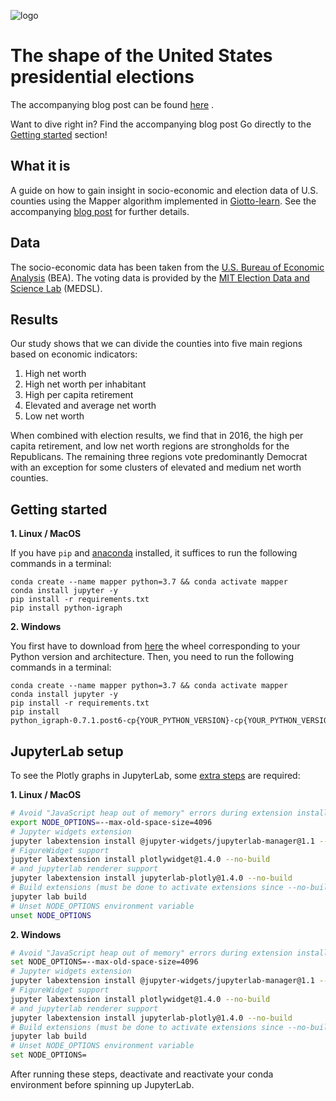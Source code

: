 ![logo](https://raw.githubusercontent.com/giotto-ai/giotto-tda/master/doc/images/tda_logo.svg)

# The shape of the United States presidential elections

The accompanying blog post can be found [here](https://towardsdatascience.com/the-shape-of-the-united-states-presidential-elections-c336d80e4ddf) .

Want to dive right in? Find the accompanying blog post Go directly to the [Getting started](#getting-started) section!

## What it is

A guide on how to gain insight in socio-economic and election data of U.S. counties using the Mapper algorithm implemented in [Giotto-learn](https://github.com/giotto-ai/giotto-learn).
See the accompanying [blog post](https://towardsdatascience.com/the-shape-of-the-united-states-presidential-elections-c336d80e4ddf) for further details.

## Data

The socio-economic data has been taken from the [U.S. Bureau of Economic Analysis](https://www.bea.gov) (BEA). The voting data is provided by the [MIT Election Data and Science Lab](https://electionlab.mit.edu/data) (MEDSL).

## Results

Our study shows that we can divide the counties into five main regions based on economic indicators:

1. High net worth
2. High net worth per inhabitant
3. High per capita retirement
4. Elevated and average net worth
5. Low net worth

When combined with election results, we find that in 2016, the high per capita retirement, and low net worth regions are strongholds for the Republicans. The remaining three regions vote predominantly Democrat with an exception for some clusters of elevated and medium net worth counties.

## Getting started

__1. Linux / MacOS__

If you have `pip` and [anaconda](https://anaconda.org) installed, it suffices to run the following commands in a terminal:

```console
conda create --name mapper python=3.7 && conda activate mapper
conda install jupyter -y
pip install -r requirements.txt
pip install python-igraph
```

__2. Windows__

You first have to download from [here](https://www.lfd.uci.edu/~gohlke/pythonlibs/#python-igraph) the wheel corresponding to your Python version and architecture. Then, you need to run the following commands in a terminal:

```console
conda create --name mapper python=3.7 && conda activate mapper
conda install jupyter -y
pip install -r requirements.txt
pip install python_igraph‑0.7.1.post6‑cp{YOUR_PYTHON_VERSION}‑cp{YOUR_PYTHON_VERSION}‑win_amd64.whl
```

## JupyterLab setup

To see the Plotly graphs in JupyterLab, some [extra steps](https://github.com/plotly/plotly.py) are required:

__1. Linux / MacOS__

```bash
# Avoid "JavaScript heap out of memory" errors during extension installation
export NODE_OPTIONS=--max-old-space-size=4096
# Jupyter widgets extension
jupyter labextension install @jupyter-widgets/jupyterlab-manager@1.1 --no-build
# FigureWidget support
jupyter labextension install plotlywidget@1.4.0 --no-build
# and jupyterlab renderer support
jupyter labextension install jupyterlab-plotly@1.4.0 --no-build
# Build extensions (must be done to activate extensions since --no-build is used above)
jupyter lab build
# Unset NODE_OPTIONS environment variable
unset NODE_OPTIONS
```

__2. Windows__

```bash
# Avoid "JavaScript heap out of memory" errors during extension installation
set NODE_OPTIONS=--max-old-space-size=4096
# Jupyter widgets extension
jupyter labextension install @jupyter-widgets/jupyterlab-manager@1.1 --no-build
# FigureWidget support
jupyter labextension install plotlywidget@1.4.0 --no-build
# and jupyterlab renderer support
jupyter labextension install jupyterlab-plotly@1.4.0 --no-build
# Build extensions (must be done to activate extensions since --no-build is used above)
jupyter lab build
# Unset NODE_OPTIONS environment variable
set NODE_OPTIONS=
```

After running these steps, deactivate and reactivate your conda environment before spinning up JupyterLab.
